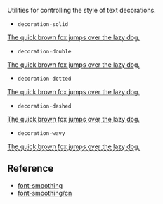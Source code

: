 Utilities for controlling the style of text decorations.

- `decoration-solid`
<p style="text-decoration-line:underline;text-decoration-style:solid;">The quick brown fox jumps over the lazy dog.</p>

- `decoration-double`
<p style="text-decoration-line:underline;text-decoration-style:double;">The quick brown fox jumps over the lazy dog.</p>

- `decoration-dotted`
<p style="text-decoration-line:underline;text-decoration-style:dotted;">The quick brown fox jumps over the lazy dog.</p>

- `decoration-dashed`
<p style="text-decoration-line:underline;text-decoration-style:dashed;">The quick brown fox jumps over the lazy dog.</p>

- `decoration-wavy`
<p style="text-decoration-line:underline;text-decoration-style:wavy;">The quick brown fox jumps over the lazy dog.</p>



## Reference

- [font-smoothing](https://tailwindcss.com/docs/font-smoothing)
- [font-smoothing/cn](https://tailwindcss.cn/docs/font-smoothing)
